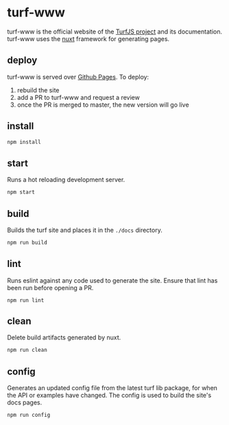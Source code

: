 # turf-www

turf-www is the official website of the [TurfJS project](https://github.com/Turfjs/turf) and its documentation. turf-www uses the [nuxt](https://nuxtjs.org/) framework for generating pages.

## deploy

turf-www is served over [Github Pages](https://pages.github.com/). To deploy:

1. rebuild the site
2. add a PR to turf-www and request a review
3. once the PR is merged to master, the new version will go live

## install

```sh
npm install
```

## start

Runs a hot reloading development server.

```sh
npm start
```

## build

Builds the turf site and places it in the `./docs` directory.

```sh
npm run build
```

## lint

Runs eslint against any code used to generate the site. Ensure that lint has been run before opening a PR.

```
npm run lint
```

## clean

Delete build artifacts generated by nuxt.

```sh
npm run clean
```

## config

Generates an updated config file from the latest turf lib package, for when the API or examples have changed. The config is used to build the site's docs pages.

```sh
npm run config
```
